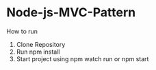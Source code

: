 # Node-js-MVC-Pattern

How to run
1. Clone Repository
2. Run npm install
3. Start project using npm watch run or npm start
